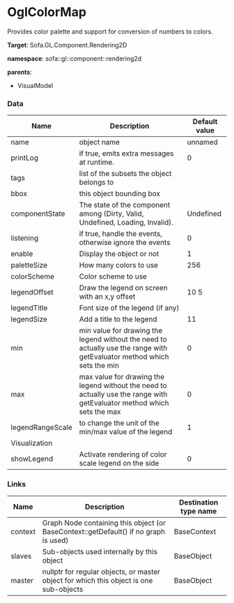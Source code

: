 <!-- generate_doc -->
# OglColorMap

Provides color palette and support for conversion of numbers to colors.


__Target__: Sofa.GL.Component.Rendering2D

__namespace__: sofa::gl::component::rendering2d

__parents__:

- VisualModel

### Data

<table>
    <thead>
        <tr>
            <th>Name</th>
            <th>Description</th>
            <th>Default value</th>
        </tr>
    </thead>
    <tbody>
	<tr>
		<td>name</td>
		<td>
object name
		</td>
		<td>unnamed</td>
	</tr>
	<tr>
		<td>printLog</td>
		<td>
if true, emits extra messages at runtime.
		</td>
		<td>0</td>
	</tr>
	<tr>
		<td>tags</td>
		<td>
list of the subsets the object belongs to
		</td>
		<td></td>
	</tr>
	<tr>
		<td>bbox</td>
		<td>
this object bounding box
		</td>
		<td></td>
	</tr>
	<tr>
		<td>componentState</td>
		<td>
The state of the component among (Dirty, Valid, Undefined, Loading, Invalid).
		</td>
		<td>Undefined</td>
	</tr>
	<tr>
		<td>listening</td>
		<td>
if true, handle the events, otherwise ignore the events
		</td>
		<td>0</td>
	</tr>
	<tr>
		<td>enable</td>
		<td>
Display the object or not
		</td>
		<td>1</td>
	</tr>
	<tr>
		<td>paletteSize</td>
		<td>
How many colors to use
		</td>
		<td>256</td>
	</tr>
	<tr>
		<td>colorScheme</td>
		<td>
Color scheme to use
		</td>
		<td></td>
	</tr>
	<tr>
		<td>legendOffset</td>
		<td>
Draw the legend on screen with an x,y offset
		</td>
		<td>10 5</td>
	</tr>
	<tr>
		<td>legendTitle</td>
		<td>
Font size of the legend (if any)
		</td>
		<td></td>
	</tr>
	<tr>
		<td>legendSize</td>
		<td>
Add a title to the legend
		</td>
		<td>11</td>
	</tr>
	<tr>
		<td>min</td>
		<td>
min value for drawing the legend without the need to actually use the range with getEvaluator method which sets the min
		</td>
		<td>0</td>
	</tr>
	<tr>
		<td>max</td>
		<td>
max value for drawing the legend without the need to actually use the range with getEvaluator method which sets the max
		</td>
		<td>0</td>
	</tr>
	<tr>
		<td>legendRangeScale</td>
		<td>
to change the unit of the min/max value of the legend
		</td>
		<td>1</td>
	</tr>
	<tr>
		<td colspan="3">Visualization</td>
	</tr>
	<tr>
		<td>showLegend</td>
		<td>
Activate rendering of color scale legend on the side
		</td>
		<td>0</td>
	</tr>

</tbody>
</table>

### Links


| Name | Description | Destination type name |
| ---- | ----------- | --------------------- |
|context|Graph Node containing this object (or BaseContext::getDefault() if no graph is used)|BaseContext|
|slaves|Sub-objects used internally by this object|BaseObject|
|master|nullptr for regular objects, or master object for which this object is one sub-objects|BaseObject|

